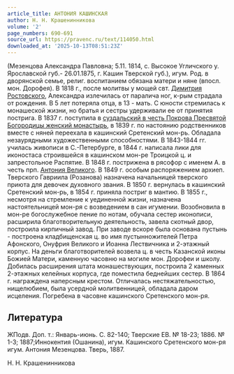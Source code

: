 ```yaml
---
article_title: АНТОНИЯ КАШИНСКАЯ
author: Н. Н. Крашенинникова
volume: '2'
page_numbers: 690-691
source_url: https://pravenc.ru/text/114050.html
downloaded_at: '2025-10-13T08:51:23Z'
---
```


(Мезенцова Александра Павловна; 5.11. 1814, с. Высокое Угличского у. Ярославской губ.- 26.01.1875, г. Кашин Тверской губ.), игум. Род. в дворянской семье, религ. воспитанием обязана матери и няне (впосл. мон. Дорофея). В 1818 г., после молитвы у мощей свт. [Димитрия Ростовского](<https://pravenc.ru/text/Димитрия Ростовского.html>), Александра излечилась от паралича ног, к-рым страдала от рождения. В 5 лет потеряла отца, в 13 - мать. С юности стремилась к монашеской жизни, но братья и сестры удерживали ее от принятия пострига. 
В 1837 г. поступила в [суздальский в честь Покрова Пресвятой Богородицы женский монастырь](<https://pravenc.ru/text/суздальский в честь Покрова Пресвятой Богородицы женский монастырь.html>), в 1839 г. по настоянию родственников вместе с няней переехала в кашинский Сретенский мон-рь. Обладала незаурядными художественными способностями. В 1843-1844 гг. училась живописи в С.-Петербурге, в 1844 г. написала лики для иконостаса строившейся в кашинском мон-ре Троицкой ц. и запрестольное Распятие. 
В 1848 г. пострижена в рясофор с именем А. в честь прп. [Антония Великого](<https://pravenc.ru/text/Антоний Великий.html>). В 1849 г. особым распоряжением архиеп. Тверского Гавриила (Розанова) назначена начальницей тверского приюта для девочек духовного звания. В 1850 г. вернулась в кашинский Сретенский мон-рь, в 1854 г. приняла постриг в мантию. В 1855 г., несмотря на стремление к уединенной жизни, назначена настоятельницей мон-ря с возведением в сан игумении. Возобновила в мон-ре богослужебное пение по нотам, обучала сестер иконописи, расширила благотворительную деятельность, завела скотный двор, построила кирпичный завод. При заводе вскоре была основана пустынь - построена кладбищенская ц. во имя пустынножителей Петра Афонского, Онуфрия Великого и Иоанна Лествичника и 2-этажный корпус. На деньги благотворителей возвела ц. в честь Казанской иконы Божией Матери, каменную часовню на могиле мон. Дорофеи и школу. Добилась расширения штата монашествующих, построила 2 каменных 2-этажных келейных корпуса, где поместила беднейших сестер. В 1864 г. награждена наперсным крестом. Отличалась нестяжательностью, нищелюбием, была усердной молитвенницей, обладала даром исцеления. Погребена в часовне кашинского Сретенского мон-ря.

## Литература

ЖПодв. Доп. т.: Январь-июнь. С. 82-140; Тверские ЕВ. № 18-23; 1886. № 1-3; 1887;Иннокентия (Ошанина), игум. Кашинского Сретенского мон-ря игум. Антония Мезенцова. Тверь, 1887.

Н. Н. Крашенинникова
